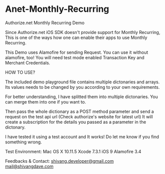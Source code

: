 # Anet-Monthly-Recurring
Authorize.net Monthly Recurring Demo

Since Authorize.net iOS SDK doesn't provide support for Monthly Recurring, 
This is one of the ways how one can enable their apps to use Monthly Recurring.

This Demo uses Alamofire for sending Request.
You can use it without alamofire, too!
You will need test mode enabled Transaction Key and Merchant Credentials.

HOW TO USE?

The included demo playground file contains multiple dictonaries and arrays.
Its values needs to be changed by you according to your own requirements.

For better understanding, I have splitted them into multiple dictonaries.
You can merge them into one if you want to.

Then pass the whole dictionary as a POST method parameter 
and send a request on the test api url (Check authorize's website for latest url)
It will create a subscription for the details you passed as a parameter in the dictonary.

I have tested it using a test account and It works!
Do let me know if you find something wrong.

Test Environment:
Mac OS X 10.11.5
Xcode 7.3.1
iOS 9
Alamofire 3.4

Feedbacks & Contact:
shivang.developer@gmail.com
mail@shivangdave.com
